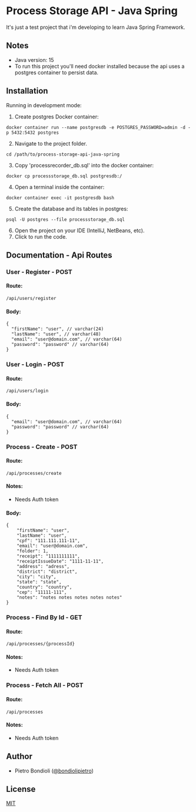 # Process Storage API - Java Spring
It's just a test project that i'm developing to learn Java Spring Framework.

## Notes
- Java version: 15
- To run this project you'll need docker installed because the api uses a postgres container to 
persist data.

## Installation
Running in development mode:
1. Create postgres Docker container:
```
docker container run --name postgresdb -e POSTGRES_PASSWORD=admin -d -p 5432:5432 postgres
```
2. Navigate to the project folder.
```
cd /path/to/process-storage-api-java-spring
```
3. Copy 'processrecorder_db.sql' into the docker container:
```
docker cp processstorage_db.sql postgresdb:/
```
4. Open a terminal inside the container:
```
docker container exec -it postgresdb bash
```
5. Create the database and its tables in postgres:
```
psql -U postgres --file processstorage_db.sql
```
6. Open the project on your IDE (IntelliJ, NetBeans, etc).
7. Click to run the code.

## Documentation - Api Routes
### User - Register - POST
#### Route: 
```
/api/users/register
```
#### Body:
```
{
  "firstName": "user", // varchar(24)
  "lastName": "user", // varchar(48)
  "email": "user@domain.com", // varchar(64)
  "password": "password" // varchar(64)
}
```

### User - Login - POST
#### Route: 
```
/api/users/login
```
#### Body:
```
{
  "email": "user@domain.com", // varchar(64)
  "password": "password" // varchar(64)
}
```

### Process - Create - POST
#### Route:
```
/api/processes/create
```
#### Notes:
- Needs Auth token
#### Body:
```
{
    "firstName": "user",
    "lastName": "user",
    "cpf": "111.111.111-11",
    "email": "user@domain.com",
    "folder": 1,
    "receipt": "1111111111",
    "receiptIssueDate": "1111-11-11",
    "address": "adress",
    "district": "district",
    "city": "city",
    "state": "state",
    "country": "country",
    "cep": "11111-111",
    "notes": "notes notes notes notes notes"
}
```

### Process - Find By Id - GET
#### Route:
```
/api/processes/{processId}
```
#### Notes:
- Needs Auth token

### Process - Fetch All - POST
#### Route:
```
/api/processes
```
#### Notes:
- Needs Auth token

## Author
- Pietro Bondioli ([@bondiolipietro](https://github.com/bondiolipietro))

## License
[MIT](https://opensource.org/licenses/MIT)
